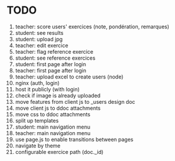 # TODO

1. teacher: score users' exercices (note, pondération, remarques)
1. student: see results
1. student: upload jpg
1. teacher: edit exercice
1. teacher: flag reference exercice
1. student: see reference exercices
1. student: first page after login
1. teacher: first page after login
1. teacher: upload excel to create users (node)
1. nginx (auth, login)
1. host it publicly (with login)
1. check if image is already uploaded
1. move features from client js to _users design doc
1. move client js to ddoc attachments
1. move css to ddoc attachments
1. split up templates
1. student: main navigation menu
1. teacher: main navigation menu
1. use page.js to enable transitions between pages
1. navigate by theme
1. configurable exercice path (doc._id)
